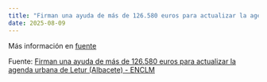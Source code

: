 ```yaml
---
title: "Firman una ayuda de más de 126.580 euros para actualizar la agenda urbana de Letur (Albacete) - ENCLM"
date: 2025-08-09
---
```


Más información en [fuente](https://news.google.com/rss/articles/CBMi7wFBVV95cUxPeklnSkRDWHpVMDAydjVkTm4ySUcwNWpBNHZ2WVplT2ZaUEFqdkotLTlRTGdZWC1oUGFUSWhxNExzWWdfckhmejlfRXd5Sk43dU5WMHFwbi15U1NYcmxVajE4ejVyU1g0dWxzSUpXdFVNVHp3VXY4QzNneDRiSGpTY1JkU1NWajlKaExKd2ZrM1VtZGprTHJqdVdkSXRZRHZpdHhHNXpKdnl3bmFCbUhEcWJTcnlxUERKZGtyUkIwZnkxSzhHeU4wanF5eG93bnUzMlV0bGUtMTdsdTFyTzUzVUU0OFhBalZCQnEyYmlEOA?oc=5)

Fuente: [Firman una ayuda de más de 126.580 euros para actualizar la agenda urbana de Letur (Albacete) - ENCLM](https://news.google.com/rss/articles/CBMi7wFBVV95cUxPeklnSkRDWHpVMDAydjVkTm4ySUcwNWpBNHZ2WVplT2ZaUEFqdkotLTlRTGdZWC1oUGFUSWhxNExzWWdfckhmejlfRXd5Sk43dU5WMHFwbi15U1NYcmxVajE4ejVyU1g0dWxzSUpXdFVNVHp3VXY4QzNneDRiSGpTY1JkU1NWajlKaExKd2ZrM1VtZGprTHJqdVdkSXRZRHZpdHhHNXpKdnl3bmFCbUhEcWJTcnlxUERKZGtyUkIwZnkxSzhHeU4wanF5eG93bnUzMlV0bGUtMTdsdTFyTzUzVUU0OFhBalZCQnEyYmlEOA?oc=5)
